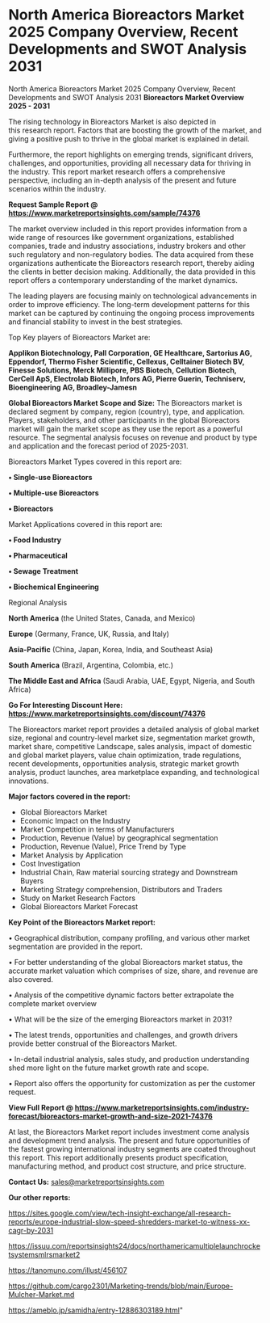 # North America Bioreactors Market 2025 Company Overview, Recent Developments and SWOT Analysis 2031
 North America Bioreactors Market 2025 Company Overview, Recent Developments and SWOT Analysis 2031
<Strong> Bioreactors Market Overview 2025 - 2031</strong>

The rising technology in Bioreactors Market is also depicted in this research report. Factors that are boosting the growth of the market, and giving a positive push to thrive in the global market is explained in detail.

Furthermore, the report highlights on emerging trends, significant drivers, challenges, and opportunities, providing all necessary data for thriving in the industry. This report market research offers a comprehensive perspective, including an in-depth analysis of the present and future scenarios within the industry.

<strong>Request Sample Report @ <a href=https://www.marketreportsinsights.com/sample/74376>https://www.marketreportsinsights.com/sample/74376</a></strong>

The market overview included in this report provides information from a wide range of resources like government organizations, established companies, trade and industry associations, industry brokers and other such regulatory and non-regulatory bodies. The data acquired from these organizations authenticate the Bioreactors research report, thereby aiding the clients in better decision making. Additionally, the data provided in this report offers a contemporary understanding of the market dynamics.

The leading players are focusing mainly on technological advancements in order to improve efficiency. The long-term development patterns for this market can be captured by continuing the ongoing process improvements and financial stability to invest in the best strategies.

Top Key players of Bioreactors Market are:

<strong>Applikon Biotechnology, Pall Corporation, GE Healthcare, Sartorius AG, Eppendorf, Thermo Fisher Scientific, Cellexus, Celltainer Biotech BV, Finesse Solutions, Merck Millipore, PBS Biotech, Cellution Biotech, CerCell ApS, Electrolab Biotech, Infors AG, Pierre Guerin, Techniserv, Bioengineering AG, Broadley-Jamesn</strong>

<strong><b>Global Bioreactors Market Scope and Size:</b></strong>
The Bioreactors market is declared segment by company, region (country), type, and application. Players, stakeholders, and other participants in the global Bioreactors market will gain the market scope as they use the report as a powerful resource. The segmental analysis focuses on revenue and product by type and application and the forecast period of 2025-2031.

Bioreactors Market Types covered in this report are:

<strong>• Single-use Bioreactors

• Multiple-use Bioreactors

• Bioreactors</strong>

Market Applications covered in this report are:

<strong>• Food Industry

• Pharmaceutical

• Sewage Treatment

• Biochemical Engineering</strong> 

Regional Analysis

<strong>North America</strong> (the United States, Canada, and Mexico)

<strong>Europe</strong> (Germany, France, UK, Russia, and Italy)

<strong>Asia-Pacific</strong> (China, Japan, Korea, India, and Southeast Asia)

<strong>South America</strong> (Brazil, Argentina, Colombia, etc.)

<strong>The Middle East and Africa</strong> (Saudi Arabia, UAE, Egypt, Nigeria, and South Africa)

<strong>Go For Interesting Discount Here: <a href=https://www.marketreportsinsights.com/discount/74376>https://www.marketreportsinsights.com/discount/74376</a></strong>

The Bioreactors market report provides a detailed analysis of global market size, regional and country-level market size, segmentation market growth, market share, competitive Landscape, sales analysis, impact of domestic and global market players, value chain optimization, trade regulations, recent developments, opportunities analysis, strategic market growth analysis, product launches, area marketplace expanding, and technological innovations.

<strong><b>Major factors covered in the report:</b></strong>
<ul>
  <li>Global Bioreactors Market </li>
  <li>Economic Impact on the Industry</li>
  <li>Market Competition in terms of Manufacturers</li>
  <li>Production, Revenue (Value) by geographical segmentation</li>
  <li>Production, Revenue (Value), Price Trend by Type</li>
  <li>Market Analysis by Application</li>
  <li>Cost Investigation</li>
  <li>Industrial Chain, Raw material sourcing strategy and Downstream Buyers</li>
  <li>Marketing Strategy comprehension, Distributors and Traders</li>
  <li>Study on Market Research Factors</li>
  <li>Global Bioreactors Market Forecast</li>
</ul>

<strong><b>Key Point of the Bioreactors Market report:</b></strong>

• Geographical distribution, company profiling, and various other market segmentation are provided in the report.

• For better understanding of the global Bioreactors market status, the accurate market valuation which comprises of size, share, and revenue are also covered.

• Analysis of the competitive dynamic factors better extrapolate the complete market overview

• What will be the size of the emerging Bioreactors market in 2031?

• The latest trends, opportunities and challenges, and growth drivers provide better construal of the Bioreactors Market.

• In-detail industrial analysis, sales study, and production understanding shed more light on the future market growth rate and scope.

• Report also offers the opportunity for customization as per the customer request.

<strong><b>View Full Report @ <a href=https://www.marketreportsinsights.com/industry-forecast/bioreactors-market-growth-and-size-2021-74376>https://www.marketreportsinsights.com/industry-forecast/bioreactors-market-growth-and-size-2021-74376</a></b></strong>


At last, the Bioreactors Market report includes investment come analysis and development trend analysis. The present and future opportunities of the fastest growing international industry segments are coated throughout this report. This report additionally presents product specification, manufacturing method, and product cost structure, and price structure.

<strong>Contact Us:</strong>
sales@marketreportsinsights.com

<strong>Our other reports:</strong>

<a href=https://sites.google.com/view/tech-insight-exchange/all-research-reports/europe-industrial-slow-speed-shredders-market-to-witness-xx-cagr-by-2031>https://sites.google.com/view/tech-insight-exchange/all-research-reports/europe-industrial-slow-speed-shredders-market-to-witness-xx-cagr-by-2031</a>

<a href=https://issuu.com/reportsinsights24/docs/northamericamultiplelaunchrocketsystemsmlrsmarket2>https://issuu.com/reportsinsights24/docs/northamericamultiplelaunchrocketsystemsmlrsmarket2</a>

<a href=https://tanomuno.com/illust/456107>https://tanomuno.com/illust/456107</a>

<a href=https://github.com/cargo2301/Marketing-trends/blob/main/Europe-Mulcher-Market.md>https://github.com/cargo2301/Marketing-trends/blob/main/Europe-Mulcher-Market.md</a>

<a href=https://ameblo.jp/samidha/entry-12886303189.html>https://ameblo.jp/samidha/entry-12886303189.html</a>"
